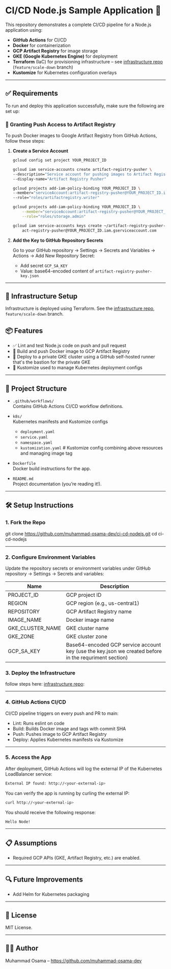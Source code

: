 # CI/CD Node.js Sample Application 🚀

This repository demonstrates a complete CI/CD pipeline for a Node.js application using:

- **GitHub Actions** for CI/CD  
- **Docker** for containerization  
- **GCP Artifact Registry** for image storage  
- **GKE (Google Kubernetes Engine)** for deployment  
- **Terraform** (IaC) for provisioning infrastructure – see [infrastructure repo](https://github.com/muhammad-osama-dev/gcp-nodejs-mongodb-deployment) (`feature/scale-down` branch)  
- **Kustomize** for Kubernetes configuration overlays  

---

## ✅ Requirements

To run and deploy this application successfully, make sure the following are set up:


### 🔐 Granting Push Access to Artifact Registry

To push Docker images to Google Artifact Registry from GitHub Actions, follow these steps:

1. **Create a Service Account**

    ```bash
    gcloud config set project YOUR_PROJECT_ID

    gcloud iam service-accounts create artifact-registry-pusher \
    --description="Service account for pushing images to Artifact Registry" \
    --display-name="Artifact Registry Pusher"

    gcloud projects add-iam-policy-binding YOUR_PROJECT_ID \
    --member="serviceAccount:artifact-registry-pusher@YOUR_PROJECT_ID.iam.gserviceaccount.com" \
    --role="roles/artifactregistry.writer"
    
    gcloud projects add-iam-policy-binding YOUR_PROJECT_ID \
        --member="serviceAccount:artifact-registry-pusher@YOUR_PROJECT_ID.iam.gserviceaccount.com" \
        --role="roles/storage.admin"

    gcloud iam service-accounts keys create ~/artifact-registry-pusher-key.json \
        act-registry-pusher@YOUR_PROJECT_ID.iam.gserviceaccount.com

2. **Add the Key to GitHub Repository Secrets**

    Go to your GitHub repository → Settings → Secrets and Variables → Actions → Add New Repository Secret:

    - Add secret `GCP_SA_KEY`  
    - Value: base64-encoded content of `artifact-registry-pusher-key.json`

---

## 🔧 Infrastructure Setup

Infrastructure is deployed using Terraform. See the [infrastructure repo](https://github.com/muhammad-osama-dev/gcp-nodejs-mongodb-deployment), `feature/scale-down` branch.


## 📦 Features

- ✅ Lint and test Node.js code on push and pull request
- 🐳 Build and push Docker image to GCP Artifact Registry
- 🚀 Deploy to a private GKE cluster using a GitHub self-hosted runner that's the bastion for the private GKE
- 🔧 Kustomize used to manage Kubernetes deployment configs

---

## 📁 Project Structure

- `.github/workflows/`  
  Contains GitHub Actions CI/CD workflow definitions.

- `k8s/`  
  Kubernetes manifests and Kustomize configs  
  - `deployment.yaml`
  - `service.yaml`
  - `namespace.yaml`
  - `kustomization.yaml`  # Kustomize config combining above resources and managing image tag

- `Dockerfile`  
  Docker build instructions for the app.

- `README.md`  
  Project documentation (you’re reading it!).

---

## 🛠️ Setup Instructions

### 1. Fork the Repo

git clone https://github.com/muhammad-osama-dev/ci-cd-nodejs.git
cd ci-cd-nodejs

---

### 2. Configure Environment Variables

Update the repository secrets or environment variables under GitHub repository → Settings → Secrets and variables:

| Name                | Description                              |
|---------------------|------------------------------------------|
| PROJECT_ID          | GCP project ID                           |
| REGION              | GCP region (e.g., us-central1)           |
| REPOSITORY          | GCP Artifact Registry name               |
| IMAGE_NAME          | Docker image name                        |
| GKE_CLUSTER_NAME    | GKE cluster name                         |
| GKE_ZONE            | GKE cluster zone                         |
| GCP_SA_KEY          | Base64-encoded GCP service account key (use the key.json we created before in the requriment section)  |


### 3. Deploy the Infrastructure

follow steps here: [infrastructure repo](https://github.com/muhammad-osama-dev/gcp-nodejs-mongodb-deployment):

---

### 4. GitHub Actions CI/CD

CI/CD pipeline triggers on every push and PR to main:

- Lint: Runs eslint on code
- Build: Builds Docker image and tags with commit SHA
- Push: Pushes image to GCP Artifact Registry
- Deploy: Applies Kubernetes manifests via Kustomize

---

### 5. Access the App

After deployment, GitHub Actions will log the external IP of the Kubernetes LoadBalancer service:

```bash
External IP found: http://<your-external-ip>
```

You can verify the app is running by curling the external IP:

```bash
curl http://<your-external-ip>
```

You should receive the following response:

```bash
Hello Node!
```

---

## 📋 Assumptions

- Required GCP APIs (GKE, Artifact Registry, etc.) are enabled.

---

## 🔍 Future Improvements

- Add Helm for Kubernetes packaging

---

## 📄 License

MIT License.

---

## 🙋‍♂️ Author

Muhammad Osama – https://github.com/muhammad-osama-dev
